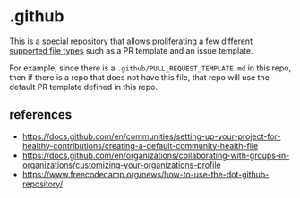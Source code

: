 # .github

This is a special repository that allows proliferating a few [different supported file types](https://docs.github.com/en/communities/setting-up-your-project-for-healthy-contributions/creating-a-default-community-health-file#supported-file-types) such as a PR template and an issue template.

For example, since there is a `.github/PULL_REQUEST_TEMPLATE.md` in this repo, then if there is a repo that does not have this file, that repo will use the default PR template defined in this repo.

## references

- https://docs.github.com/en/communities/setting-up-your-project-for-healthy-contributions/creating-a-default-community-health-file
- https://docs.github.com/en/organizations/collaborating-with-groups-in-organizations/customizing-your-organizations-profile
- https://www.freecodecamp.org/news/how-to-use-the-dot-github-repository/
